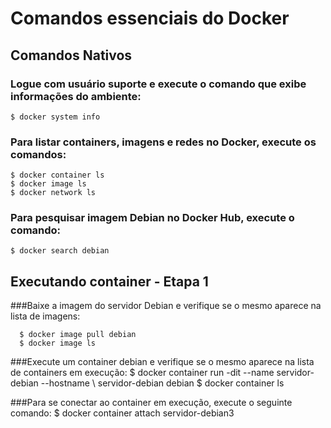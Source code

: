 # Comandos essenciais do Docker

   ## Comandos Nativos

   ### Logue com usuário suporte e execute o comando que exibe informações do ambiente: 
    $ docker system info 

   ### Para listar containers, imagens e redes no Docker, execute os comandos: 
    $ docker container ls 
    $ docker image ls 
    $ docker network ls

   ### Para pesquisar imagem Debian no Docker Hub, execute o comando: 
    $ docker search debian
    

 ## Executando container - Etapa 1
 
 ###Baixe a imagem do servidor Debian e verifique se o mesmo aparece na lista de imagens: 
 
      $ docker image pull debian 
      $ docker image ls

   ###Execute um container debian e verifique se o mesmo aparece na lista de containers em execução: 
      $ docker container run -dit --name servidor-debian --hostname \ servidor-debian debian 
      $ docker container ls

   ###Para se conectar ao container em execução, execute o seguinte comando:
      $ docker container attach servidor-debian3
